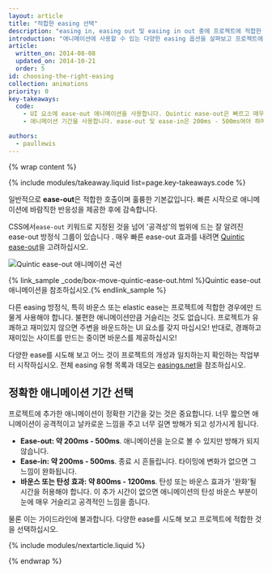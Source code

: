 ```yaml
---
layout: article
title: "적합한 easing 선택"
description: "easing in, easing out 및 easing in out 중에 프로젝트에 적합한 easing을 선택합니다. 바운스도 선택해야 할 수도 있습니다!"
introduction: "애니메이션에 사용할 수 있는 다양한 easing 옵션을 살펴보고 프로젝트에 어떤 종류를 사용하고 애니메이션에 어떤 종류의 기간을 사용해야 하는지 설명합니다."
article:
  written_on: 2014-08-08
  updated_on: 2014-10-21
  order: 5
id: choosing-the-right-easing
collection: animations
priority: 0
key-takeaways:
  code:
    - UI 요소에 ease-out 애니메이션을 사용합니다. Quintic ease-out은 빠르고 매우 멋진 ease입니다.
    - 애니메이션 기간을 사용합니다. ease-out 및 ease-in은 200ms - 500ms여야 하며, 바운스 및 elastic ease는 800ms - 1200ms여야 합니다.

authors:
  - paullewis
---
```

{% wrap content %}

{% include modules/takeaway.liquid list=page.key-takeaways.code %}

일반적으로 **ease-out**은 적합한 호출이며 훌륭한 기본값입니다. 빠른 시작으로 애니메이션에 바람직한 반응성을 제공한 후에 감속합니다.

CSS에서`ease-out` 키워드로 지정된 것을 넘어 '공격성'의 범위에 드는 잘 알려진 ease-out 방정식 그룹이 있습니다 . 매우 빠른 ease-out 효과를 내려면 [Quintic ease-out](http://easings.net/#easeOutQuint)을 고려하십시오.

<img src="imgs/quintic-ease-out-markers.png" alt="Quintic ease-out 애니메이션 곡선" style="max-width: 300px"/>

{% link_sample _code/box-move-quintic-ease-out.html %}Quintic ease-out 애니메이션을 참조하십시오.{% endlink_sample %}

다른 easing 방정식, 특히 바운스 또는 elastic ease는 프로젝트에 적합한 경우에만 드물게 사용해야 합니다. 불편한 애니메이션만큼 거슬리는 것도 없습니다. 프로젝트가 유쾌하고 재미있지 않으면 주변을 바운드하는 UI 요소를 갖지 마십시오! 반대로, 경쾌하고 재미있는 사이트를 만드는 중이면 바운스를 제공하십시오!

다양한 ease를 시도해 보고 어느 것이 프로젝트의 개성과 일치하는지 확인하는 작업부터 시작하십시오. 전체 easing 유형 목록과 데모는 [easings.net](http://easings.net)을 참조하십시오.

## 정확한 애니메이션 기간 선택

프로젝트에 추가한 애니메이션이 정확한 기간을 갖는 것은 중요합니다. 너무 짧으면 애니메이션이 공격적이고 날카로운 느낌을 주고 너무 길면 방해가 되고 성가시게 됩니다.

* **Ease-out: 약 200ms - 500ms**. 애니메이션을 눈으로 볼 수 있지만 방해가 되지 않습니다.
* **Ease-in: 약 200ms - 500ms**. 종료 시 흔들립니다. 타이밍에 변화가 없으면 그 느낌이 완화됩니다.
* **바운스 또는 탄성 효과: 약 800ms - 1200ms**. 탄성 또는 바운스 효과가 '완화'될 시간을 허용해야 합니다. 이 추가 시간이 없으면 애니메이션의 탄성 바운스 부분이 눈에 매우 거슬리고 공격적인 느낌을 줍니다.

물론 이는 가이드라인에 불과합니다. 다양한 ease를 시도해 보고 프로젝트에 적합한 것을 선택하십시오.

{% include modules/nextarticle.liquid %}

{% endwrap %}
